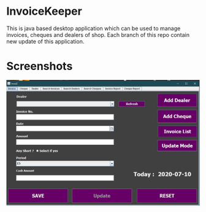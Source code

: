 # InvoiceKeeper
 This is java based desktop application which can be used to manage invoices, cheques and dealers of shop. Each branch of this repo contain new update of this application.

 # Screenshots

 ![alt text](https://github.com/thusharasampath/invoicekeeper/blob/master/screenshots/image1.jpg?raw=true)
